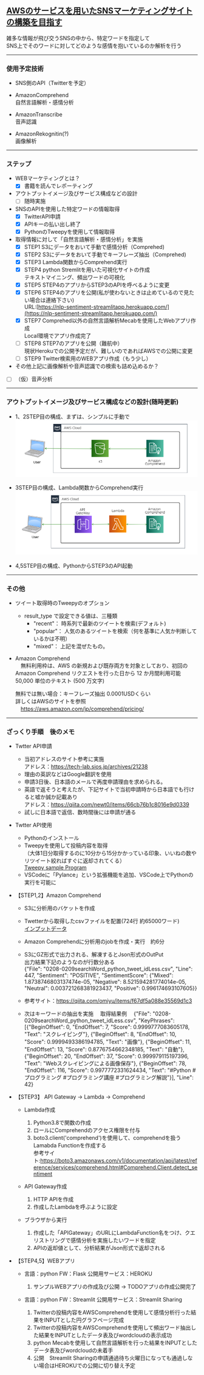 ## <u>AWSのサービスを用いたSNSマーケティングサイトの構築を目指す</u>  

雑多な情報が飛び交うSNSの中から、特定ワードを指定して  
SNS上でそのワードに対してどのような感情を抱いているのか解析を行う

---

### 使用予定技術
 - SNS側のAPI（Twitterを予定）

 - AmazonComprehend  
   自然言語解析・感情分析

 - AmazonTranscribe  
   音声認識

 - AmazonRekognitin(?)   
   画像解析

---

### ステップ

- WEBマーケティングとは？  
  - [x] 書籍を読んでレポーティング  

- アウトプットイメージ及びサービス構成などの設計  
  - [ ] 随時実施  

- SNSのAPIを使用した特定ワードの情報取得  
  - [x] TwitterAPI申請  
  - [x] APIキーの払い出し終了  
  - [x] PythonのTweepyを使用して情報取得  

- 取得情報に対して「自然言語解析・感情分析」を実施  
  - [x] STEP1 S3にデータをおいて手動で感情分析（Comprehed)  
  - [x] STEP2 S3にデータをおいて手動でキーフレーズ抽出（Comprehed)  
  - [x] STEP3 Lambda関数からComprehend実行  
  - [x] STEP4 python Stremlitを用いた可視化サイトの作成  
               テキストマイニング、頻出ワードの可視化  
  - [x] STEP5 STEP4のアプリからSTEP3のAPIを呼べるように変更  
  - [x] STEP6 STEP4のアプリを公開(私が使わないときは止めているので見たい場合は連絡下さい)  
        URL:[https://nlp-sentiment-streamlitapp.herokuapp.com/](https://nlp-sentiment-streamlitapp.herokuapp.com/)
  - [x] STEP7 Comprehed以外の自然言語解析Mecabを使用したWebアプリ作成  
                Local環境でアプリ作成完了  
  - [ ] STEP8 STEP7のアプリを公開（難航中）  
                現状Herokuでの公開予定だが、難しいのであればAWSでの公開に変更
  - [ ] STEP9 Twitter検索用のWEBアプリ作成（もう少し）  

 - その他上記に画像解析や音声認識での検索も詰め込めるか？  
  - [ ] （仮）音声分析  

---

### アウトプットイメージ及びサービス構成などの設計(随時更新)  

- 1、2STEP目の構成、まずは、シンプルに手動で  
![alt](assets/image/1STEP_FLOW.png)

- 3STEP目の構成、Lambda関数からComprehend実行    
![alt](assets/image/2STEP_FLOW.png)
　
- 4,5STEP目の構成、PythonからSTEP3のAPI起動


---

### その他
  
 - ツイート取得時のTweepyのオプション
   - result_type で設定できる値は、三種類
      - "recent"： 時系列で最新のツイートを検索(デフォルト)
      - "popular"： 人気のあるツイートを検索（何を基準に人気か判断しているかは不明）
      - "mixed"： 上記を混ぜたもの。

- Amazon Comprehend  
  　無料利用枠は、AWS の新規および既存両方を対象としており、初回の Amazon Comprehend リクエストを行った日から 12 か月間利用可能  
    50,000 単位のテキスト (500 万文字)  
   
    無料では無い場合：キーフレーズ抽出	0.0001USDくらい  
    詳しくはAWSのサイトを参照  
    　https://aws.amazon.com/jp/comprehend/pricing/  

---

### ざっくり手順　後のメモ
 - Twtter API申請
   - 当初アドレスのサイト参考に実施  
     アドレス：https://tech-lab.sios.jp/archives/21238  
   - 理由の英訳などはGoogle翻訳を使用  
   - 申請3日後、日本語のメールで再度申請理由を求められる。   
   - 英語で返そうと考えたが、下記サイトで当初申請時から日本語でも行けると嘘か誠か記載あり  
     アドレス：https://qiita.com/newt0/items/66cb76b1c8016e9d0339
   - 試しに日本語で返信、数時間後には申請が通る  

 - Twtter API使用  
   - Pythonのインストール  
   - Tweepyを使用して投稿内容を取得  
   （大体1日分取得するのに10分から15分かかっている印象、いいねの数やリツイート絞ればすぐに返却されてくる）  
     [Tweepy sample Program](twitterSearch_commitEdit.py)
   - VSCodeに「Pylance」という拡張機能を追加、VSCode上でPythonの実行を可能に  

 - 【STEP1,2】Amazon Comprehend  
   - S3に分析用のバケットを作成  
   - Twetterから取得したcsvファイルを配置(724行 約65000ワード)   
     [インプットデータ](0208-0209searchWord_python_tweet_idLess.csv)

   - Amazon Comprehendに分析用のjobを作成・実行　約6分  
   - S3にGZ形式で出力される、解凍するとJson形式のOutPut  
    出力結果下記のようなのが行数分ある  
    {"File": "0208-0209searchWord_python_tweet_idLess.csv", "Line": 447, "Sentiment": "POSITIVE", "SentimentScore": {"Mixed": 1.8738746803137474e-05, "Negative": 8.521594281774014e-05, "Neutral": 0.003721268381923437, "Positive": 0.996174693107605}}

   - 参考サイト：https://qiita.com/omiyu/items/f67df5a088e35569d1c3

   - 次はキーワードの抽出を実施
   　取得結果例
   　{"File": "0208-0209searchWord_python_tweet_idLess.csv", "KeyPhrases": [{"BeginOffset": 0, "EndOffset": 7, "Score": 0.9999777083605178, "Text": "スクレイピング"}, {"BeginOffset": 8, "EndOffset": 10, "Score": 0.9999493386194785, "Text": "画像"}, {"BeginOffset": 11, "EndOffset": 13, "Score": 0.8776754662348185, "Text": "自動"}, {"BeginOffset": 20, "EndOffset": 37, "Score": 0.999979115197396, "Text": "Webスクレイピングによる画像保存"}, {"BeginOffset": 78, "EndOffset": 116, "Score": 0.9977772331624434, "Text": "#Python #プログラミング #プログラミング講座 #プログラミング解説"}], "Line": 42}

 - 【STEP3】 API Gateway → Lambda → Comprehend
   - Lambda作成
     1. Python3.8で関数の作成  
     1. ロールにComprehendのアクセス権限を付与  
     1. boto3.client('comprehend')を使用して、comprehendを扱うLamabda Functionを作成する  
        参考サイト:https://boto3.amazonaws.com/v1/documentation/api/latest/reference/services/comprehend.html#Comprehend.Client.detect_sentiment

   - API Gateway作成
     1. HTTP APIを作成
     1. 作成したLambdaを呼ぶように設定

   - ブラウザから実行  
     1. 作成した「APIGateway」のURLにLambdaFunction名をつけ、クエリストリングで感情分析を実施したいワードを指定  
     1. APIの返却値として、分析結果がJson形式で返却される  

 - 【STEP4,5】WEBアプリ  
   - 言語：python FW：Flask 公開用サービス：HEROKU  
     1. サンプルWEBアプリの作成及び公開 → TODOアプリの作成公開完了  

   - 言語：python FW：Streamlit 公開用サービス：Streamlit Sharing  
     1. Twitterの投稿内容をAWSComprehendを使用して感情分析行った結果をINPUTとした円グラフページ完成  
     1. Twitterの投稿内容をAWSComprehendを使用して頻出ワード抽出した結果をINPUTとしたデータ表及びwordcloudの表示成功  
     1. python Mecabを使用して自然言語解析を行った結果をINPUTとしたデータ表及びwordcloudの未着手  
     1. 公開　Streamlit Sharingの申請通過待ち火曜日になっても通過しない場合はHEROKUでの公開に切り替え予定  

  
